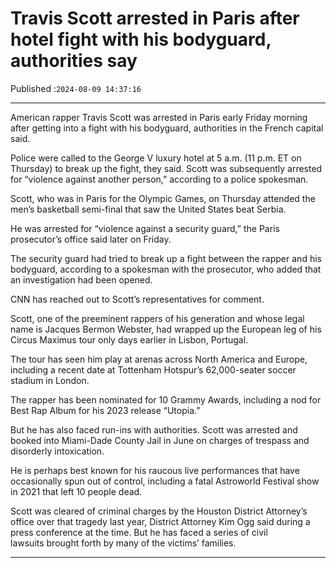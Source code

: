 # Travis Scott arrested in Paris after hotel fight with his bodyguard, authorities say

Published :`2024-08-09 14:37:16`

---

American rapper Travis Scott was arrested in Paris early Friday morning after getting into a fight with his bodyguard, authorities in the French capital said.

Police were called to the George V luxury hotel at 5 a.m. (11 p.m. ET on Thursday) to break up the fight, they said. Scott was subsequently arrested for “violence against another person,” according to a police spokesman.

Scott, who was in Paris for the Olympic Games, on Thursday attended the men’s basketball semi-final that saw the United States beat Serbia.

He was arrested for “violence against a security guard,” the Paris prosecutor’s office said later on Friday.

The security guard had tried to break up a fight between the rapper and his bodyguard, according to a spokesman with the prosecutor, who added that an investigation had been opened.

CNN has reached out to Scott’s representatives for comment.

Scott, one of the preeminent rappers of his generation and whose legal name is Jacques Bermon Webster, had wrapped up the European leg of his Circus Maximus tour only days earlier in Lisbon, Portugal.

The tour has seen him play at arenas across North America and Europe, including a recent date at Tottenham Hotspur’s 62,000-seater soccer stadium in London.

The rapper has been nominated for 10 Grammy Awards, including a nod for Best Rap Album for his 2023 release “Utopia.”

But he has also faced run-ins with authorities. Scott was arrested and booked into Miami-Dade County Jail in June on charges of trespass and disorderly intoxication.

He is perhaps best known for his raucous live performances that have occasionally spun out of control, including a fatal Astroworld Festival show in 2021 that left 10 people dead.

Scott was cleared of criminal charges by the Houston District Attorney’s office over that tragedy last year, District Attorney Kim Ogg said during a press conference at the time. But he has faced a series of civil lawsuits brought forth by many of the victims’ families.

---

